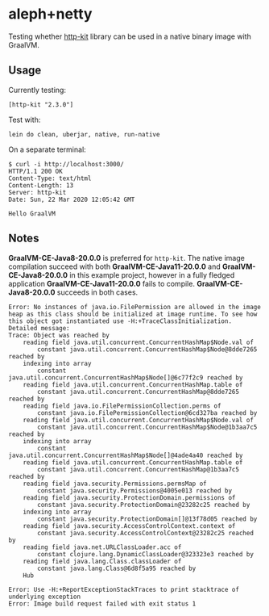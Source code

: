 # aleph+netty

Testing whether [http-kit](https://github.com/http-kit/http-kit) library can be used in a native binary image with GraalVM.

## Usage

Currently testing:

    [http-kit "2.3.0"]

Test with:

    lein do clean, uberjar, native, run-native

On a separate terminal:

``` text
$ curl -i http://localhost:3000/
HTTP/1.1 200 OK
Content-Type: text/html
Content-Length: 13
Server: http-kit
Date: Sun, 22 Mar 2020 12:05:42 GMT

Hello GraalVM
```

## Notes
**GraalVM-CE-Java8-20.0.0** is preferred for `http-kit`. 
The native image compilation succeed with both **GraalVM-CE-Java11-20.0.0** and **GraalVM-CE-Java8-20.0.0** in this example project, however in a fully fledged application **GraalVM-CE-Java11-20.0.0** fails to compile. **GraalVM-CE-Java8-20.0.0** succeeds in both cases.

```
Error: No instances of java.io.FilePermission are allowed in the image heap as this class should be initialized at image runtime. To see how this object got instantiated use -H:+TraceClassInitialization.
Detailed message:
Trace: Object was reached by 
	reading field java.util.concurrent.ConcurrentHashMap$Node.val of
		constant java.util.concurrent.ConcurrentHashMap$Node@8dde7265 reached by 
	indexing into array
		constant java.util.concurrent.ConcurrentHashMap$Node[]@6c77f2c9 reached by 
	reading field java.util.concurrent.ConcurrentHashMap.table of
		constant java.util.concurrent.ConcurrentHashMap@8dde7265 reached by 
	reading field java.io.FilePermissionCollection.perms of
		constant java.io.FilePermissionCollection@6cd327ba reached by 
	reading field java.util.concurrent.ConcurrentHashMap$Node.val of
		constant java.util.concurrent.ConcurrentHashMap$Node@1b3aa7c5 reached by 
	indexing into array
		constant java.util.concurrent.ConcurrentHashMap$Node[]@4ade4a40 reached by 
	reading field java.util.concurrent.ConcurrentHashMap.table of
		constant java.util.concurrent.ConcurrentHashMap@1b3aa7c5 reached by 
	reading field java.security.Permissions.permsMap of
		constant java.security.Permissions@4005e013 reached by 
	reading field java.security.ProtectionDomain.permissions of
		constant java.security.ProtectionDomain@23282c25 reached by 
	indexing into array
		constant java.security.ProtectionDomain[]@13f78d05 reached by 
	reading field java.security.AccessControlContext.context of
		constant java.security.AccessControlContext@23282c25 reached by 
	reading field java.net.URLClassLoader.acc of
		constant clojure.lang.DynamicClassLoader@323323e3 reached by 
	reading field java.lang.Class.classLoader of
		constant java.lang.Class@6d8f5a95 reached by 
	Hub

Error: Use -H:+ReportExceptionStackTraces to print stacktrace of underlying exception
Error: Image build request failed with exit status 1
```